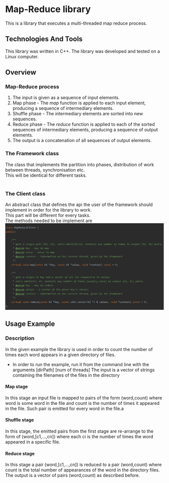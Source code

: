 # Map-Reduce library
This is a library that executes a multi-threaded map reduce process.
## Technologies And Tools
This library was written in C++.
The library was developed and tested on a Linux computer.
## Overview
### Map-Reduce process
1. The input is given as a sequence of input elements.
2. Map phase - The _map_ function is applied to each input element, producing a sequence of intermediary elements.
3. Shuffle phase - The intermediary elements are sorted into new sequences.
4. Reduce phase - The _reduce_ function is applied to each of the sorted sequences of intermediary elements, producing a sequence of output elements.
5. The output is a concatenation of all sequences of output elements.
### The Framework class
The class that implements the partition into phases, distribution of work between threads, synchronisation etc.<br/>
This will be identical for different tasks.<br/>
<br/>
### The Client class
An abstract class that defines the api the user of the framework should implement in order for the library to work.<br/>
This part will be different for every tasks.<br/>
The methods needed to be implement are<br/>
![client_api.png](https://github.com/IdoSagiv/map-reduce-library/blob/main/images/client_api.png?raw=true)<br/>
## Usage Example
### Description
In the given example the library is used in order to count the number of times each word appears in a given directory of files.</br>
* In order to run the example, run it from the command line with the arguments [dirPath] [num of threads]
The input is a vector of strings containing the filenames of the files in the directory

#### Map stage
In this stage an input file is mapped to pairs of the form (word,count) where word is some word in the file and count is the number of times it appeared in the file. Such pair is emitted for every word in the file.a
#### Shuffle stage
In this stage, the emitted pairs from the first stage are re-arrange to the form of (word,[c1,...,cn]) where each ci is the number of times the word appeared in a specific file.
#### Reduce stage
In this stage a pair (word,[c1,...,cn]) is reduced to a pair (word,count) where count is the total number of appearances of the word in the directory files.<br/>
The output is a vector of pairs (word,count) as described before.<br/>
